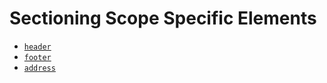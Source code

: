 

# Sectioning Scope Specific Elements

- [`header`](https://developer.mozilla.org/en-US/docs/Web/HTML/Element/header)
- [`footer`](https://developer.mozilla.org/en-US/docs/Web/HTML/Element/footer)
- [`address`](https://developer.mozilla.org/en-US/docs/Web/HTML/Element/address)
